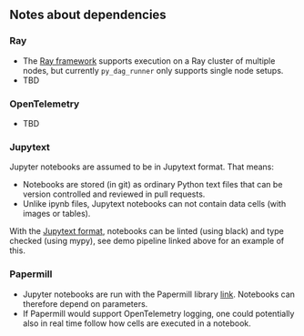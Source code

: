 ## Notes about dependencies

### Ray
- The [Ray framework](https://www.ray.io/) supports execution on a Ray cluster of multiple nodes, but currently `py_dag_runner` only supports single node setups.
- TBD

### OpenTelemetry
- TBD

### Jupytext
Jupyter notebooks are assumed to be in Jupytext format. That means:

- Notebooks are stored (in git) as ordinary Python text files that can be version controlled and reviewed in pull requests.
- Unlike ipynb files, Jupytext notebooks can not contain data cells (with images or tables).

With the [Jupytext format](https://jupytext.readthedocs.io/en/latest/formats.html), notebooks can be linted (using black) and type checked (using mypy), see demo pipeline linked above for an example of this.

### Papermill
- Jupyter notebooks are run with the Papermill library [link](https://papermill.readthedocs.io/en/latest/). Notebooks can therefore depend on parameters.
- If Papermill would support OpenTelemetry logging, one could potentially also in real time follow how cells are executed in a notebook.
